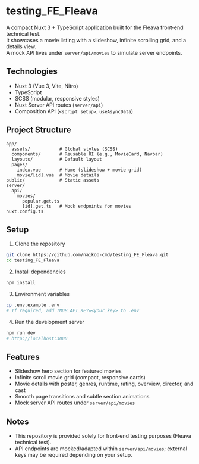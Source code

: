# testing_FE_Fleava

A compact Nuxt 3 + TypeScript application built for the Fleava front‑end technical test.  
It showcases a movie listing with a slideshow, infinite scrolling grid, and a details view.  
A mock API lives under `server/api/movies` to simulate server endpoints.

## Technologies
- Nuxt 3 (Vue 3, Vite, Nitro)
- TypeScript
- SCSS (modular, responsive styles)
- Nuxt Server API routes (`server/api`)
- Composition API (`<script setup>`, `useAsyncData`)

## Project Structure
```
app/
  assets/           # Global styles (SCSS)
  components/       # Reusable UI (e.g., MovieCard, Navbar)
  layouts/          # Default layout
  pages/
    index.vue       # Home (slideshow + movie grid)
    movie/[id].vue  # Movie details
public/             # Static assets
server/
  api/
    movies/
      popular.get.ts
      [id].get.ts   # Mock endpoints for movies
nuxt.config.ts
```

## Setup

1) Clone the repository
```bash
git clone https://github.com/naikoo-cmd/testing_FE_Fleava.git
cd testing_FE_Fleava
```

2) Install dependencies
```bash
npm install
```

3) Environment variables
```bash
cp .env.example .env
# If required, add TMDB_API_KEY=<your_key> to .env
```

4) Run the development server
```bash
npm run dev
# http://localhost:3000
```

## Features
- Slideshow hero section for featured movies
- Infinite scroll movie grid (compact, responsive cards)
- Movie details with poster, genres, runtime, rating, overview, director, and cast
- Smooth page transitions and subtle section animations
- Mock server API routes under `server/api/movies`

## Notes
- This repository is provided solely for front‑end testing purposes (Fleava technical test).
- API endpoints are mocked/adapted within `server/api/movies`; external keys may be required depending on your setup.